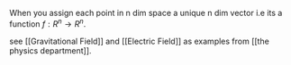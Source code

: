 When you assign each point in n dim space a unique n dim vector i.e its a function $f:R^n \to R^n.$

see [[Gravitational Field]] and [[Electric Field]] as examples from [[the physics department]].
